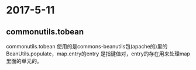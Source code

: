 # 2017-5-11

## commonutils.tobean 

commonutils.tobean 使用的是commons-beanutils包(apache的)里的BeanUtils.populate，map.entry的entry 是指键值对，entry的存在用来处理map里面的单元的。